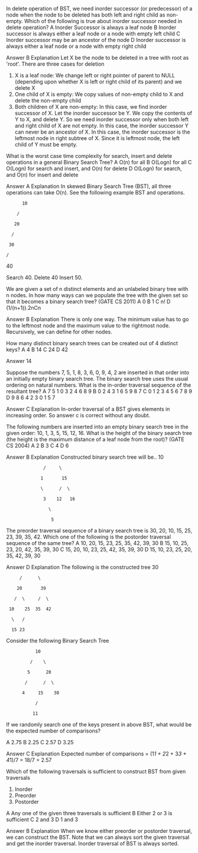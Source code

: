In delete operation of BST, we need inorder successor (or predecessor) of a node when the node to be deleted has both left and right child as non-empty. Which of the following is true about inorder successor needed in delete operation?
A Inorder Successor is always a leaf node
B Inorder successor is always either a leaf node or a node with empty left child
C Inorder successor may be an ancestor of the node
D Inorder successor is always either a leaf node or a node with empty right child

Answer B
Explanation
Let X be the node to be deleted in a tree with root as 'root'. There are three cases for deletion
1) X is a leaf node: We change left or right pointer of parent to NULL (depending upon whether X is left or right child of its parent) and we delete X
2) One child of X is empty: We copy values of non-empty child to X and delete the non-empty child
3) Both children of X are non-empty: In this case, we find inorder successor of X. Let the inorder successor be Y. We copy the contents of Y to X, and delete Y.
So we need inorder successor only when both left and right child of X are not empty. In this case, the inorder successor Y can never be an ancestor of X. In this case, the inorder successor is the leftmost node in right subtree of X. Since it is leftmost node, the left child of Y must be empty.

What is the worst case time complexity for search, insert and delete operations in a general Binary Search Tree?
A O(n) for all
B O(Logn) for all
C O(Logn) for search and insert, and O(n) for delete
D O(Logn) for search, and O(n) for insert and delete

Answer A
Explanation
In skewed Binary Search Tree (BST), all three operations can take O(n). See the following example BST and operations.

          10

        /

       20

      /

     30

    / 

   40


Search 40. 
Delete 40
Insert 50.


We are given a set of n distinct elements and an unlabeled binary tree with n nodes. In how many ways can we populate the tree with the given set so that it becomes a binary search tree? (GATE CS 2011)
A 0
B 1
C n!
D (1/(n+1)).2nCn

Answer B
Explanation
There is only one way. The minimum value has to go to the leftmost node and the maximum value to the rightmost node. Recursively, we can define for other nodes.


How many distinct binary search trees can be created out of 4 distinct keys?
A 4
B 14
C 24
D 42

Answer 14 


Suppose the numbers 7, 5, 1, 8, 3, 6, 0, 9, 4, 2 are inserted in that order into an initially empty binary search tree. The binary search tree uses the usual ordering on natural numbers. What is the in-order traversal sequence of the resultant tree?
A 7 5 1 0 3 2 4 6 8 9
B 0 2 4 3 1 6 5 9 8 7
C 0 1 2 3 4 5 6 7 8 9
D 9 8 6 4 2 3 0 1 5 7

Answer C
Explanation
In-order traversal of a BST gives elements in increasing order. So answer c is correct without any doubt.


The following numbers are inserted into an empty binary search tree in the given order: 10, 1, 3, 5, 15, 12, 16. What is the height of the binary search tree (the height is the maximum distance of a leaf node from the root)? (GATE CS 2004)
A 2
B 3
C 4
D 6

Answer B 
Explanation
Constructed binary search tree will be..
                    10

                  /     \

                 1       15

                 \      /  \

                  3    12   16

                    \

                     5

The preorder traversal sequence of a binary search tree is 30, 20, 10, 15, 25, 23, 39, 35, 42. Which one of the following is the postorder traversal sequence of the same tree?
A 10, 20, 15, 23, 25, 35, 42, 39, 30
B 15, 10, 25, 23, 20, 42, 35, 39, 30
C 15, 20, 10, 23, 25, 42, 35, 39, 30
D 15, 10, 23, 25, 20, 35, 42, 39, 30

Answer D
Explanation
The following is the constructed tree
            30

         /      \

        20       39 

       /  \     /  \

     10    25  35  42  

      \   /

      15 23

Consider the following Binary Search Tree

               10

             /    \

            5      20

           /      /  \           

          4     15    30

               /  

              11 

If we randomly search one of the keys present in above BST, what would be the expected number of comparisons?

A 2.75
B 2.25
C 2.57
D 3.25

Answer C
Explanation
Expected number of comparisons = (1*1 + 2*2 + 3*3 + 4*1)/7 = 18/7 = 2.57

Which of the following traversals is sufficient to construct BST from given traversals
1) Inorder
2) Preorder
3) Postorder

A Any one of the given three traversals is sufficient
B Either 2 or 3 is sufficient
C 2 and 3
D 1 and 3

Answer B
Explanation
When we know either preorder or postorder traversal, we can construct the BST. Note that we can always sort the given traversal and get the inorder traversal. Inorder traversal of BST is always sorted.